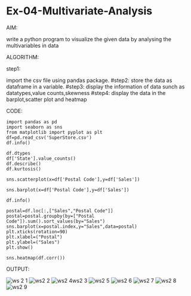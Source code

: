# Ex-04-Multivariate-Analysis

AIM:

write a python program to visualize the given data by analysing the multivariables in data

ALGORITHM:

step1: 

import the csv file using pandas package. #step2: store the data as dataframe in a variable. #step3: display the information of data sunch as datatypes,value counts,skewness #step4: display the data in the barplot,scatter plot and heatmap

CODE:

```
import pandas as pd 
import seaborn as sns
from matplotlib import pyplot as plt
df=pd.read_csv('SuperStore.csv')
df.info()
```

```
df.dtypes
df['State'].value_counts()
df.describe()
df.kurtosis()
```
```
sns.scatterplot(x=df['Postal Code'],y=df['Sales'])
```
```
sns.barplot(x=df['Postal Code'],y=df['Sales'])
```
```
df.info()
```
```
postal=df.loc[:,["Sales","Postal Code"]]
postal=postal.groupby(by=["Postal Code"]).sum().sort_values(by="Sales")
sns.barplot(x=postal.index,y="Sales",data=postal)
plt.xticks(rotation=90)
plt.xlabel=("Postal")
plt.ylabel=("Sales")
plt.show()
```
```
sns.heatmap(df.corr())
```
OUTPUT:

![ws 2 1](https://user-images.githubusercontent.com/118680410/230147684-edb7ca33-3942-442b-b92d-153444aff3e2.png)
![ws2 2](https://user-images.githubusercontent.com/118680410/230148288-b2f38752-d83e-4c83-9822-ca7e7c0a96d2.png)
![ws2 4![ws2 3](https://user-images.githubusercontent.com/118680410/230148731-2394d75b-de5e-4a1b-9ba6-183a9598810a.png)
](https://user-images.githubusercontent.com/118680410/230148307-ae9a1781-cabd-44db-8464-5dbaa314c7c8.png)
![ws2 5](https://user-images.githubusercontent.com/118680410/230148337-09acd4f0-7d4f-41a7-9080-901a39ccc328.png)
![ws2 6](https://user-images.githubusercontent.com/118680410/230148376-8d2f4fb1-c0f8-4319-bc99-e35fc5d330c5.png)
![ws2 7](https://user-images.githubusercontent.com/118680410/230148596-854cded5-f2d9-4fd3-b6a2-1335addd8581.png)
![ws2 8](https://user-images.githubusercontent.com/118680410/230148463-7930beec-bce8-4d3d-8e1f-05717204c0ac.png)
![ws2 9](https://user-images.githubusercontent.com/118680410/230148808-41d9f9b2-56f6-45e5-8092-6befe3bcc7a3.png)
